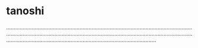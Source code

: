 # tanoshi
............................................................................................................................................................................................................................................................................................................................................................